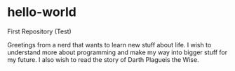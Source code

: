 # hello-world
First Repository (Test)


Greetings from a nerd that wants to learn new stuff about life. I wish to understand more about programming and make my way into bigger stuff for my future. I also wish to read the story of Darth Plagueis the Wise.
